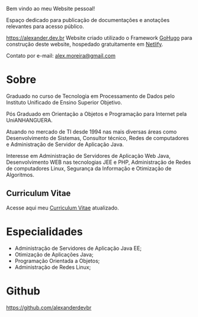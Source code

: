 Bem vindo ao meu Website pessoal!

Espaço dedicado para publicação de documentações e anotações relevantes para acesso público.

<https://alexander.dev.br> Website criado utilizado o Framework [GoHugo](https://gohugo.io/) para construção deste website, hospedado gratuitamente em [Netlify](https://app.netlify.com).

Contato por e-mail: <alex.moreira@gmail.com>

# Sobre
Graduado no curso de Tecnologia em Processamento de Dados pelo Instituto Unificado de Ensino Superior Objetivo.

Pós Graduado em Orientação a Objetos e Programação para Internet pela UniANHANGUERA.

Atuando no mercado de TI desde 1994 nas mais diversas áreas como Desenvolvimento de Sistemas, Consultor técnico, Redes de computadores e Administração de Servidor de Aplicação Java.

Interesse em Administração de Servidores de Aplicação Web Java, Desenvolvimento WEB nas tecnologias JEE e PHP, Administração de Redes de computadores Linux, Segurança da Informação e Otimização de Algoritmos.

## Curriculum Vitae
Acesse aqui meu [Curriculum Vitae](curriculum.md) atualizado.

# Especialidades
- Administração de Servidores de Aplicação Java EE;
- Otimização de Aplicações Java;
- Programação Orientada a Objetos;
- Administração de Redes Linux;

# Github
<https://github.com/alexanderdevbr>
